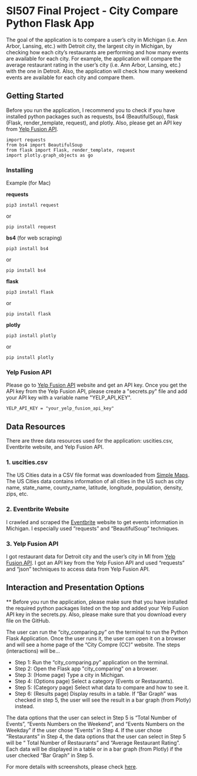# SI507 Final Project - City Compare Python Flask App
The goal of the application is to compare a user’s city in Michigan (i.e. Ann Arbor, Lansing, etc.) with Detroit city, the largest city in Michigan, by checking how each city’s restaurants are performing and how many events are available for each city.
For example, the application will compare the average restaurant rating in the user’s city (i.e. Ann Arbor, Lansing, etc.) with the one in Detroit. Also, the application will check how many weekend events are available for each city and compare them.

## Getting Started

Before you run the application, I recommend you to check if you have installed python packages such as requests, bs4 (BeautifulSoup), flask (Flask, render_template, request), and plotly.
Also, please get an API key from <a href="https://www.yelp.com/developers/documentation/v3">Yelp Fusion API</a>. 

```
import requests
from bs4 import BeautifulSoup
from flask import Flask, render_template, request
import plotly.graph_objects as go
```

### Installing
Example (for Mac)

**requests**
```
pip3 install request
```

or

```
pip install request
```

**bs4** (for web scraping)
```
pip3 install bs4
```

or

```
pip install bs4
```

**flask**
```
pip3 install flask
```

or

```
pip install flask
```

**plotly**
```
pip3 install plotly
```

or

```
pip install plotly
```

### Yelp Fusion API
Please go to <a href="https://www.yelp.com/developers/documentation/v3">Yelp Fusion API</a> website and get an API key.
Once you get the API key from the Yelp Fusion API, please create a "secrets.py" file and add your API key with a variable name "YELP_API_KEY".
```
YELP_API_KEY = "your_yelp_fusion_api_key"
```

## Data Resources
There are three data resources used for the application: uscities.csv, Eventbrite website, and Yelp Fusion API.

### 1. uscities.csv
The US Cities data in a CSV file format was downloaded from <a href="https://simplemaps.com/data/us-cities">Simple Maps</a>. 
The US Cities data contains information of all cities in the US such as city name, state_name, county_name, latitude, longitude, population, density, zips, etc. 

### 2. Eventbrite Website
I crawled and scraped the <a href="https://www.eventbrite.com/d/united-states--michigan/all-events/">Eventbrite</a> website to get events information in Michigan. I especially used “requests” and “BeautifulSoup” techniques.


### 3. Yelp Fusion API
I got restaurant data for Detroit city and the user’s city in MI from <a href="https://www.yelp.com/developers/documentation/v3">Yelp Fusion API</a>. I got an API key from the Yelp Fusion API and used “requests” and “json” techniques to access data from Yelp Fusion API.

## Interaction and Presentation Options
** Before you run the application, please make sure that you have installed the required python packages listed on the top and added your Yelp Fusion API key in the secrets.py. Also, please make sure that you download every file on the GitHub.

The user can run the “city_comparing.py” on the terminal to run the Python Flask Application. Once the user runs it, the user can open it on a browser and will see a home page of the “City Compre (CC)” website. The steps (interactions) will be… 
- Step 1: Run the “city_comparing.py” application on the terminal. 
- Step 2: Open the Flask app "city_comparing" on a browser. 
- Step 3: (Home page) Type a city in Michigan. 
- Step 4: (Options page) Select a category (Events or Restaurants). 
- Step 5: (Category page) Select what data to compare and how to see it. 
- Step 6: (Results page) Display results in a table. If “Bar Graph” was checked in step 5, the user will see the result in a bar graph (from Plotly) instead.

The data options that the user can select in Step 5 is “Total Number of Events”, “Events Numbers on the Weekend”, and “Events Numbers on the Weekday” if the user chose “Events” in Step 4. If the user chose “Restaurants” in Step 4, the data options that the user can select in Step 5 will be “ Total Number of Restaurants” and “Average Restaurant Rating”. 
Each data will be displayed in a table or in a bar graph (from Plotly) if the user checked “Bar Graph” in Step 5. 

For more details with screenshots, please check <a href="https://docs.google.com/document/d/1RhOX70C15jaHq6I7sNvL7VkJ8ZQPwxbqJtbdodGX6To/edit#heading=h.ugpnrzo7khuz">here</a>.


